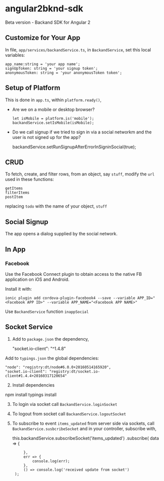# angular2bknd-sdk

Beta version - Backand SDK for Angular 2 

## Customize for Your App

In file, `app/services/backandService.ts`, in `BackandService`, set this local variables:

    
    app_name:string = 'your app name';
    signUpToken: string = 'your signup token';
    anonymousToken: string = 'your anonymousToken token';

## Setup of Platform

This is done in `app.ts`,  within `platform.ready()`,

* Are we on a mobile or desktop browser?

      let isMobile = platform.is('mobile');
      backandService.setIsMobile(isMobile);

* Do we call signup if we tried to sign in via a social networkm and 
 the user is not signed up for the app?

    backandService.setRunSignupAfterErrorInSigninSocial(true);

## CRUD

To fetch, create, and filter rows, from an object, say `stuff`, modify 
the `url` used in these functions:

    getItems
    filterItems
    postItem

replacing `todo` with the name of your object, `stuff`

## Social Signup 

The app opens a dialog supplied by the social network. 

## In App

### Facebook

Use the Facebook Connect plugin to obtain access to the native FB application on iOS and Android.

Install it with: 

    ionic plugin add cordova-plugin-facebook4 --save --variable APP_ID="<Facebook APP ID>" --variable APP_NAME="<Facebook APP NAME>"

Use `BackandService` function `inappSocial`

## Socket Service

1. Add to `package.json` the dependency, 
  
    "socket.io-client": "^1.4.8"
  
Add to `typings.json` the global dependencies:

    "node": "registry:dt/node#6.0.0+20160514165920",
    "socket.io-client": "registry:dt/socket.io-client#1.4.4+20160317120654"
   
2. Install dependencies

  npm install
  typings install
  
3. To login via socket call `BackandService.loginSocket`
    
4. To logout from socket call `BackandService.logoutSocket`

5. To subscribe to event `items_updated` from server side via sockets, 
call `BackandService.susbcribeSocket` and in your controller, subscribe with,

    this.backandService.subscribeSocket('items_updated')
      .subscribe(
            data => {
             
            },
            err => {
                console.log(err);
            },
            () => console.log('received update from socket')
        );


